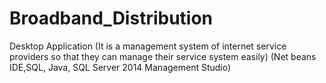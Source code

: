 # Broadband_Distribution
Desktop Application (It is a management system of internet service providers so that they can manage their service system easily) (Net beans IDE,SQL, Java, SQL Server 2014 Management Studio)
